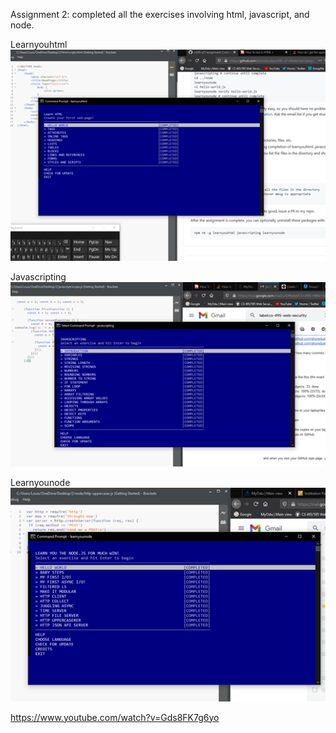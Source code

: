 Assignment 2: completed all the exercises involving html, javascript, and node.

Learnyouhtml 
<img src="html/htmlcomplete.png" width="700">
    
Javascripting
<img src="javascript/javascriptingcomplete.png" width="700">

Learnyounode
<img src="node/learnyounodecompleted.png" width="700">

 
https://www.youtube.com/watch?v=Gds8FK7g6yo
